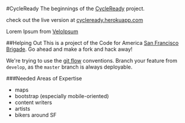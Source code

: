 #CycleReady
The beginnings of the [CycleReady](http://www.cycleready.com) project.

check out the live version at [cycleready.herokuapp.com](https://cycleready.herokuapp.com)

Lorem Ipsum from [VeloIpsum](http://rouleurderby.com/vi)

##Helping Out
This is a project of the Code for America [San Francisco Brigade](https://github.com/sfbrigade).  Go ahead and make a fork and hack away!

We're trying to use the [git flow](https://www.atlassian.com/git/tutorials/comparing-workflows/gitflow-workflow) conventions.  Branch your feature from `develop`, as the `master` branch is always deployable.

###Needed Areas of Expertise
* maps
* bootstrap (especially mobile-oriented)
* content writers
* artists
* bikers around SF
